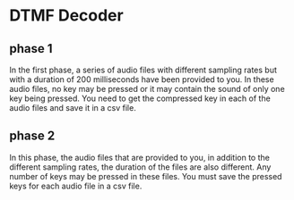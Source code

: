 # DTMF Decoder

## phase 1
In the first phase, a series of audio files with different sampling rates but with a duration of 200 milliseconds have been provided to you. 
In these audio files, no key may be pressed or it may contain the sound of only one key being pressed.
You need to get the compressed key in each of the audio files and save it in a csv file.

## phase 2
In this phase, the audio files that are provided to you, in addition to the different sampling rates, the duration of the files are also different.
Any number of keys may be pressed in these files. You must save the pressed keys for each audio file in a csv file.
